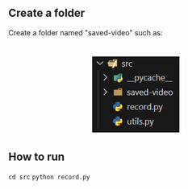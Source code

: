 ##  Create a folder

Create a folder named "saved-video" such as:
<div align="center">
 <h1> <img src="./images/image1.png"></h1>
</div>

## How to run
```cd src```
```python record.py```

